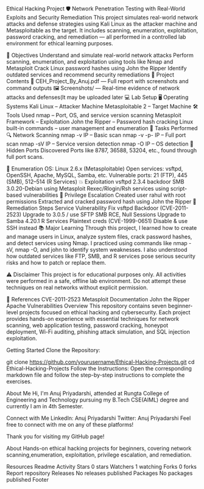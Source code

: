 Ethical Hacking Project
🛡️ Network Penetration Testing with Real-World Exploits and Security Remediation
This project simulates real-world network attacks and defense strategies using Kali Linux as the attacker machine and Metasploitable as the target. It includes scanning, enumeration, exploitation, password cracking, and remediation — all performed in a controlled lab environment for ethical learning purposes.

🎯 Objectives
Understand and simulate real-world network attacks
Perform scanning, enumeration, and exploitation using tools like Nmap and Metasploit
Crack Linux password hashes using John the Ripper
Identify outdated services and recommend security remediations
📂 Project Contents
📄 CEH_Project_By_Anuj.pdf — Full report with screenshots and command outputs
🖼️ Screenshots/ — Real-time evidence of network attacks and defenses(It may be uploaded later
💻 Lab Setup
🖥️ Operating Systems
Kali Linux – Attacker Machine
Metasploitable 2 – Target Machine
🛠️ Tools Used
nmap – Port, OS, and service version scanning
Metasploit Framework – Exploitation
John the Ripper – Password hash cracking
Linux built-in commands – user management and enumeration
🚀 Tasks Performed
🔍 Network Scanning
nmap -v IP – Basic scan
nmap -v -p- IP – Full port scan
nmap -sV IP – Service version detection
nmap -O IP – OS detection
🔐 Hidden Ports Discovered
Ports like 8787, 36588, 53204, etc., found through full port scans.

📡 Enumeration
OS: Linux 2.6.x (Metasploitable)
Open services: vsftpd, OpenSSH, Apache, MySQL, Samba, etc.
Vulnerable ports: 21 (FTP), 445 (SMB), 512–514 (R Services)
💥 Exploitation
vsftpd 2.3.4 backdoor
SMB 3.0.20-Debian using Metasploit
Rexec/Rlogin/Rsh services using script-based vulnerabilities
👤 Privilege Escalation
Created user rahul with root permissions
Extracted and cracked password hash using John the Ripper
🔧 Remediation Steps
Service	Vulnerability	Fix
vsftpd	Backdoor (CVE-2011-2523)	Upgrade to 3.0.5 / use SFTP
SMB	RCE, Null Sessions	Upgrade to Samba 4.20.1
R Services	Plaintext creds (CVE-1999-0651)	Disable & use SSH instead
📚 Major Learning
Through this project, I learned how to create and manage users in Linux, analyze system files, crack password hashes, and detect services using Nmap. I practiced using commands like nmap -sV, nmap -O, and john to identify system weaknesses. I also understood how outdated services like FTP, SMB, and R services pose serious security risks and how to patch or replace them.

⚠️ Disclaimer
This project is for educational purposes only. All activities were performed in a safe, offline lab environment. Do not attempt these techniques on real networks without explicit permission.

📎 References
CVE-2011-2523
Metasploit Documentation
John the Ripper
Apache Vulnerabilities
Overview
This repository contains seven beginner-level projects focused on ethical hacking and cybersecurity. Each project provides hands-on experience with essential techniques for network scanning, web application testing, password cracking, honeypot deployment, Wi-Fi auditing, phishing attack simulation, and SQL injection exploitation.

Getting Started
Clone the Repository:

git clone https://github.com/yourusername/Ethical-Hacking-Projects.git
cd Ethical-Hacking-Projects
Follow the Instructions: Open the corresponding markdown file and follow the step-by-step instructions to complete the exercises.

About Me
Hi, I'm Anuj Priyadarshi, attended at Rungta College of Engineering and Technology pursuing my B.Tech CSE(AIML) degree and currently I am in 4th Semester.

Connect with Me
LinkedIn: Anuj Priyadarshi
Twitter: Anuj Priyadarshi
Feel free to connect with me on any of these platforms!

Thank you for visiting my GitHub page!

About
Hands-on ethical hacking projects for beginners, covering network scanning,enumeration, exploitation, privilege escalation, and remediation.

Resources
 Readme
 Activity
Stars
 0 stars
Watchers
 1 watching
Forks
 0 forks
Report repository
Releases
No releases published
Packages
No packages published
Footer
